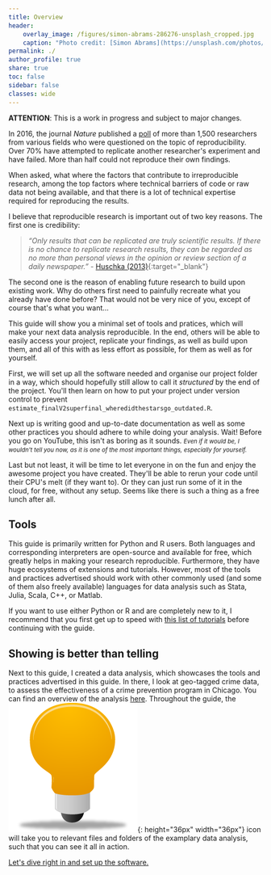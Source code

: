 ```yaml
---
title: Overview
header:
    overlay_image: /figures/simon-abrams-286276-unsplash_cropped.jpg
    caption: "Photo credit: [Simon Abrams](https://unsplash.com/photos/k_T9Zj3SE8k)"
permalink: ./
author_profile: true
share: true
toc: false
sidebar: false
classes: wide
---
```

**ATTENTION**: This is a work in progress and subject to major changes.

In 2016, the journal *Nature* published a [poll](https://www.nature.com/news/1-500-scientists-lift-the-lid-on-reproducibility-1.19970?WT.mc_id=SFB_NNEWS_1508_RHBox) of more than 1,500 researchers from various fields who were questioned on the topic of reproducibility. Over 70% have attempted to replicate another researcher's experiment and have failed. More than half could not reproduce their own findings.

When asked, what where the factors that contribute to irreproducible research, among the top factors where technical barriers of code or raw data not being available, and that there is a lot of technical expertise required for reproducing the results.

I believe that reproducible research is important out of two key reasons. The first one is credibility:

>*“Only results that can be replicated are truly scientific results. If there is no chance to replicate
research results, they can be regarded as no more than personal views in the opinion or review
section of a daily newspaper.”* - [Huschka (2013)](https://www.ratswd.de/dl/RatSWD_WP_216.pdf){:target="_blank"}

The second one is the reason of enabling future research to build upon existing work. Why do others first need to painfully recreate what you already have done before? That would not be very nice of you, except of course that's what you want...

This guide will show you a minimal set of tools and pratices, which will make your next data analysis reproducible. In the end, others will be able to easily access your project, replicate your findings, as well as build upon them, and all of this with as less effort as possible, for them as well as for yourself.

First, we will set up all the software needed and organise our project folder in a way, which should hopefully still allow to call it *structured* by the end of the project. You'll then learn on how to put your project under version control to prevent `estimate_finalV2superfinal_wheredidthestarsgo_outdated.R`.

Next up is writing good and up-to-date documentation as well as some other practices you should adhere to while doing your analysis. Wait! Before you go on YouTube, this isn't as boring as it sounds. *<small>Even if it would be, I wouldn't tell you now, as it is one of the most important things, especially for yourself.</small>*

Last but not least, it will be time to let everyone in on the fun and enjoy the awesome project you have created. They'll be able to rerun your code until their CPU's melt (if they want to). Or they can just run some of it in the cloud, for free, without any setup. Seems like there is such a thing as a free lunch after all.

## Tools
This guide is primarily written for Python and R users. Both languages and corresponding interpreters are open-source and available for free, which greatly helps in making your research reproducible. Furthermore, they have huge ecosystems of extensions and tutorials. However, most of the tools and practices advertised should work with other commonly used (and some of them also freely available) languages for data analysis such as Stata, Julia, Scala, C++, or Matlab.

If you want to use either Python or R and are completely new to it, I recommend that you first get up to speed with [this list of tutorials](/beginner_resources) before continuing with the guide.

## Showing is better than telling
Next to this guide, I created a data analysis, which showcases the tools and practices advertised in this guide. In there, I look at geo-tagged crime data, to assess the effectiveness of a crime prevention program in Chicago. You can find an overview of the analysis [here](https://binste.github.io/chicago_safepassage_evaluation/). Throughout the guide, the ![example](./figures/example_icon.png){: height="36px" width="36px"} icon will take you to relevant files and folders of the examplary data analysis, such that you can see it all in action.

[Let's dive right in and set up the software.](./preparation/programming_environment)